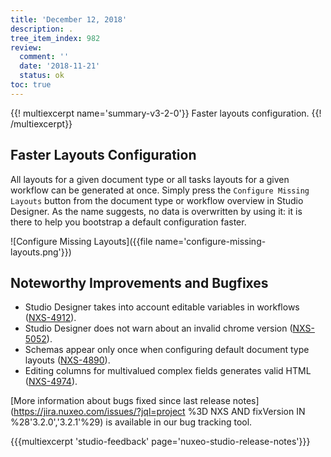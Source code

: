 ```yaml
---
title: 'December 12, 2018'
description: .
tree_item_index: 982
review:
  comment: ''
  date: '2018-11-21'
  status: ok
toc: true
---
```


{{! multiexcerpt name='summary-v3-2-0'}}
Faster layouts configuration.
{{! /multiexcerpt}}

## Faster Layouts Configuration
All layouts for a given document type or all tasks layouts for a given workflow can be generated at once. Simply press the `Configure Missing Layouts` button from the document type or workflow overview in Studio Designer. As the name suggests, no data is overwritten by using it: it is there to help you bootstrap a default configuration faster.

![Configure Missing Layouts]({{file name='configure-missing-layouts.png'}})


## Noteworthy Improvements and Bugfixes

- Studio Designer takes into account editable variables in workflows ([NXS-4912](https://jira.nuxeo.com/browse/NXS-4912)).
- Studio Designer does not warn about an invalid chrome version ([NXS-5052](https://jira.nuxeo.com/browse/NXS-5052)).
- Schemas appear only once when configuring default document type layouts ([NXS-4890](https://jira.nuxeo.com/browse/NXS-4890)).
- Editing columns for multivalued complex fields generates valid HTML ([NXS-4974](https://jira.nuxeo.com/browse/NXS-4974)).

[More information about bugs fixed since last release notes](https://jira.nuxeo.com/issues/?jql=project %3D NXS AND fixVersion IN %28'3.2.0','3.2.1'%29) is available in our bug tracking tool.

{{{multiexcerpt 'studio-feedback' page='nuxeo-studio-release-notes'}}}
